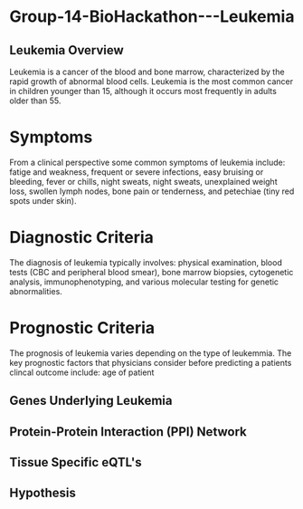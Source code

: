 # Group-14-BioHackathon---Leukemia

## Leukemia Overview
Leukemia is a cancer of the blood and bone marrow, characterized by the rapid growth of abnormal blood cells. Leukemia is the most common cancer in children younger than 15, although it occurs most frequently in adults older than 55. 

# Symptoms
From a clinical perspective some common symptoms of leukemia include: fatige and weakness, frequent or severe infections, easy bruising or bleeding, fever or chills, night sweats, night sweats, unexplained weight loss, swollen lymph nodes, bone pain or tenderness, and petechiae (tiny red spots under skin).

# Diagnostic Criteria
The diagnosis of leukemia typically involves: physical examination, blood tests (CBC and peripheral blood smear), bone marrow biopsies, cytogenetic analysis, immunophenotyping, and various molecular testing for genetic abnormalities. 

# Prognostic Criteria
The prognosis of leukemia varies depending on the type of leukemmia. The key prognostic factors that physicians consider before predicting a patients clincal outcome include: age of patient


## Genes Underlying Leukemia

## Protein-Protein Interaction (PPI) Network

## Tissue Specific eQTL's

## Hypothesis
